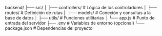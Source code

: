 backend/
├── src/
│   ├── controllers/   # Lógica de los controladores
│   ├── routes/        # Definición de rutas
│   ├── models/        # Conexión y consultas a la base de datos
│   ├── utils/         # Funciones utilitarias
│   └── app.js         # Punto de entrada del servidor
├── .env               # Variables de entorno (opcional)
└── package.json       # Dependencias del proyecto